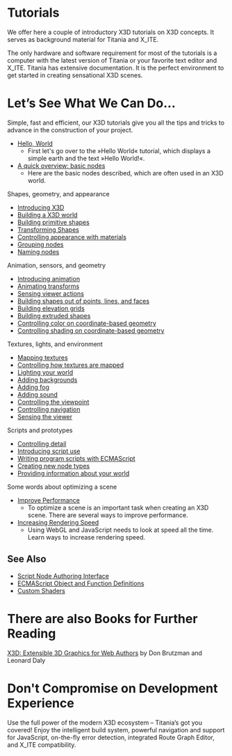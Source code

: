 Tutorials
=========

We offer here a couple of introductory X3D tutorials on X3D concepts. It serves as background material for Titania and X\_ITE.

The only hardware and software requirement for most of the tutorials is a computer with the latest version of Titania or your favorite text editor and X\_ITE. Titania has extensive documentation. It is the perfect environment to get started in creating sensational X3D scenes.

Let’s See What We Can Do…
=========================

Simple, fast and efficient, our X3D tutorials give you all the tips and tricks to advance in the construction of your project.

- [Hello, World](/x_ite/Hello,-World!.html)
  - First let's go over to the »Hello World« tutorial, which displays a simple earth and the text »Hello World!«.
- [A quick overview: basic nodes](/x_ite/Basic-Nodes.html)
  - Here are the basic nodes described, which are often used in an X3D world.

Shapes, geometry, and appearance

- [Introducing X3D](/x_ite/Introducing-X3D.html)
- [Building a X3D world](/x_ite/Building-a-X3D-world.html)
- [Building primitive shapes ](/x_ite/Building-primitive-shapes.html)
- [Transforming Shapes](/x_ite/Transforming-Shapes.html)
- [Controlling appearance with materials ](/x_ite/Controlling-appearance-with-materials.html)
- [Grouping nodes ](/x_ite/Grouping-nodes.html)
- [Naming nodes](/x_ite/Naming-nodes.html)

Animation, sensors, and geometry

- [Introducing animation](/x_ite/Introducing-animation.html)
- [Animating transforms](/x_ite/Animating-transforms.html)
- [Sensing viewer actions](/x_ite/Sensing-viewer-actions.html)
- [Building shapes out of points, lines, and faces](/x_ite/Building-shapes-out-of-points,-lines,-and-faces.html)
- [Building elevation grids](/x_ite/Building-elevation-grids.html)
- [Building extruded shapes](/x_ite/Building-extruded-shapes.html)
- [Controlling color on coordinate-based geometry](/x_ite/Controlling-color-on-coordinate-based-geometry.html)
- [Controlling shading on coordinate-based geometry](/x_ite/Controlling-shading-on-coordinate-based-geometry.html)

Textures, lights, and environment

- [Mapping textures](/x_ite/Mapping-textures.html)
- [Controlling how textures are mapped](/x_ite/Controlling-how-textures-are-mapped.html)
- [Lighting your world](/x_ite/Lighting-your-world.html)
- [Adding backgrounds](/x_ite/Adding-backgrounds.html)
- [Adding fog](/x_ite/Adding-fog.html)
- [Adding sound](/x_ite/Adding-sound.html)
- [Controlling the viewpoint](/x_ite/Controlling-the-viewpoint.html)
- [Controlling navigation](/x_ite/Controlling-navigation.html)
- [Sensing the viewer](/x_ite/Sensing-the-viewer.html)

Scripts and prototypes

- [Controlling detail](/x_ite/Controlling-detail.html)
- [Introducing script use](/x_ite/Introducing-script-use.html)
- [Writing program scripts with ECMAScript](/x_ite/Writing-program-scripts-with-ECMAScript.html)
- [Creating new node types](/x_ite/Creating-new-node-types.html)
- [Providing information about your world](/x_ite/Providing-information-about-your-world.html)

Some words about optimizing a scene

- [Improve Performance](/x_ite/Improving-Performance.html)
  - To optimize a scene is an important task when creating an X3D scene. There are several ways to improve performance.
- [Increasing Rendering Speed](/x_ite/Increasing-Rendering-Speed.html)
  - Using WebGL and JavaScript needs to look at speed all the time. Learn ways to increase rendering speed.

See Also
--------

- [Script Node Authoring Interface](/x_ite/Script-Node-Authoring-Interface.html)
- [ECMAScript Object and Function Definitions](/x_ite/ECMAScript-Object-and-Function-Definitions.html)
- [Custom Shaders](/x_ite/Custom-Shaders.html)

There are also Books for Further Reading
========================================

[X3D: Extensible 3D Graphics for Web Authors](http://www.amazon.com/gp/product/012088500X?ie=UTF8&tag=x3dext3dgrafo-20&linkCode=as2&camp=1789&creative=9325&creativeASIN=012088500X) by Don Brutzman and Leonard Daly

Don't Compromise on Development Experience
==========================================

Use the full power of the modern X3D ecosystem – Titania’s got you covered! Enjoy the intelligent build system, powerful navigation and support for JavaScript, on-the-fly error detection, integrated Route Graph Editor, and X\_ITE compatibility.
